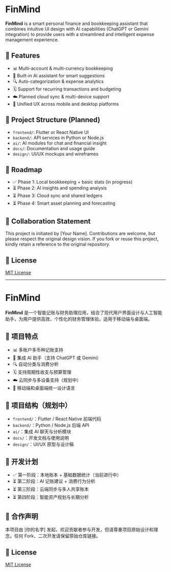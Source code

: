 # FinMind

**FinMind** is a smart personal finance and bookkeeping assistant that combines intuitive UI design with AI capabilities (ChatGPT or Gemini integration) to provide users with a streamlined and intelligent expense management experience.

## 🌟 Features

- 📊 Multi-account & multi-currency bookkeeping
- 🧠 Built-in AI assistant for smart suggestions
- 🔍 Auto-categorization & expense analytics
- 🗓️ Support for recurring transactions and budgeting
- ☁️ Planned cloud sync & multi-device support
- 📱 Unified UX across mobile and desktop platforms

## 📁 Project Structure (Planned)

- `frontend/`: Flutter or React Native UI
- `backend/`: API services in Python or Node.js
- `ai/`: AI modules for chat and financial insight
- `docs/`: Documentation and usage guide
- `design/`: UI/UX mockups and wireframes

## 🚀 Roadmap

- ✅ Phase 1: Local bookkeeping + basic stats (in progress)
- ⏳ Phase 2: AI insights and spending analysis
- ⏳ Phase 3: Cloud sync and shared ledgers
- ⏳ Phase 4: Smart asset planning and forecasting

## 🤝 Collaboration Statement

This project is initiated by [Your Name]. Contributions are welcome, but please respect the original design vision. If you fork or reuse this project, kindly retain a reference to the original repository.

## 📄 License

[MIT License](LICENSE)

-------------------------------
# FinMind

**FinMind** 是一个智能记账与财务助理应用，结合了现代用户界面设计与人工智能助手，为用户提供高效、个性化的财务管理体验。适用于移动端与桌面端。

## 🌟 项目特点

- 📊 多账户多币种记账支持
- 🧠 集成 AI 助手（支持 ChatGPT 或 Gemini）
- 🔍 自动分类与消费分析
- 🗓️ 支持周期性收支与预算管理
- ☁️ 云同步与多设备支持（规划中）
- 📱 移动端和桌面端统一设计语言

## 📁 项目结构（规划中）

- `frontend/`：Flutter / React Native 前端代码
- `backend/`：Python / Node.js 后端 API
- `ai/`：集成 AI 聊天与分析模块
- `docs/`：开发文档与使用说明
- `design/`：UI/UX 原型与设计稿

## 🚀 开发计划

- ✅ 第一阶段：本地账本 + 基础数据统计（当前进行中）
- ⏳ 第二阶段：AI 记账建议 + 消费行为分析
- ⏳ 第三阶段：云端同步与多人共享账本
- ⏳ 第四阶段：智能资产规划与长期分析

## 🤝 合作声明

本项目由 [你的名字] 发起，欢迎贡献者参与开发，但请尊重项目原始设计和理念。任何 Fork、二次开发请保留原始仓库链接。

## 📄 License

[MIT License](LICENSE)

